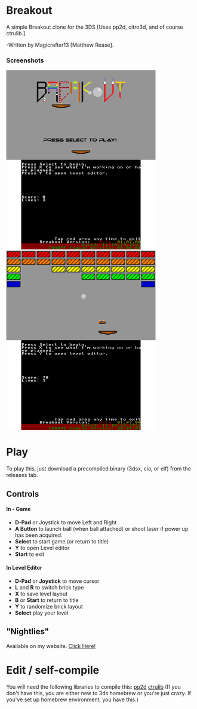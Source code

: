# Breakout
A simple Breakout clone for the 3DS [Uses pp2d, citro3d, and of course ctrulib.]

-Written by Magicrafter13 [Matthew Rease].

### Screenshots

![Screenshot1](/BreakoutLeft.png) ![Screenshot2](/BreakoutRight.png)


# Play
To play this, just download a precompiled binary (3dsx, cia, or elf) from the releases tab.

## Controls
#### In - Game ####
* __D-Pad__ or Joystick to move Left and Right
* __A Button__ to launch ball (when ball attached) or shoot laser if power up has been acquired.
* __Select__ to start game (or return to title)
* __Y__ to open Level editor
* __Start__ to exit

#### In Level Editor ####
* __D-Pad__ or __Joystick__ to move cursor
* __L__ and __R__ to switch brick type
* __X__ to save level layout
* __B__ or __Start__ to return to title
* __Y__ to randomize brick layout
* __Select__ play your level

## "Nightlies"
Available on my website. [Click Here!](http://oldforgeinn.ddns.net/Games/?game=Breakout#download)

# Edit / self-compile
You will need the following libraries to compile this:
 [pp2d](https://github.com/BernardoGiordano/pp2d)
 [ctrulib](https://github.com/Smealum/ctrulib) (If you don't have this, you are either new to 3ds homebrew or you're just crazy.
    If you've set up homebrew environment, you have this.)

